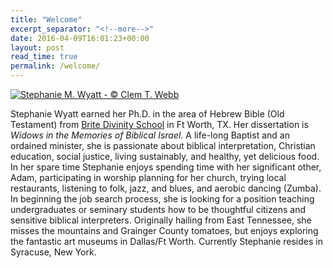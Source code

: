```yaml
---
title: "Welcome"
excerpt_separator: "<!--more-->"
date: 2016-04-09T16:01:23+00:00
layout: post
read_time: true
permalink: /welcome/
---
```


<!--more-->
[![Stephanie M. Wyatt - © Clem T. Webb](/images/stephanie-wyatt-sq-copyright-clem_t_webb.png)](/assets/images/copyright_Clem10_MG_4496cw_stephanie_bg.jpg)

Stephanie Wyatt earned her Ph.D. in the area of Hebrew Bible (Old Testament) from [Brite Divinity School](http://brite.edu/ "Brite Divinity School at TCU - Home Page") in Ft Worth, TX. Her dissertation is _Widows in the Memories of Biblical Israel._ A life-long Baptist and an ordained minister, she is passionate about biblical interpretation, Christian education, social justice, living sustainably, and healthy, yet delicious food. In her spare time Stephanie enjoys spending time with her significant other, Adam, participating in worship planning for her church, trying local restaurants, listening to folk, jazz, and blues, and aerobic dancing (Zumba). In beginning the job search process, she is looking for a position teaching undergraduates or seminary students how to be thoughtful citizens and sensitive biblical interpreters. Originally hailing from East Tennessee, she misses the mountains and Grainger County tomatoes, but enjoys exploring the fantastic art museums in Dallas/Ft Worth. Currently Stephanie resides in Syracuse, New York.
